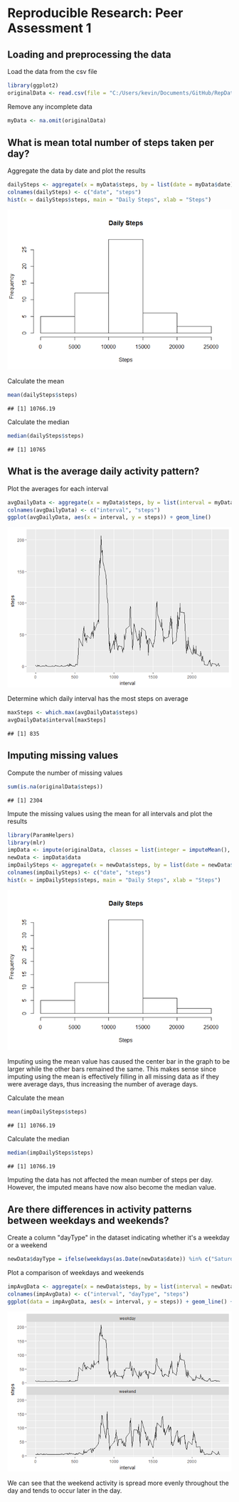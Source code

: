 # Reproducible Research: Peer Assessment 1


## Loading and preprocessing the data

Load the data from the csv file


```r
library(ggplot2)
originalData <- read.csv(file = "C:/Users/kevin/Documents/GitHub/RepData_PeerAssessment1/activity/activity.csv", header=TRUE)  
```

Remove any incomplete data


```r
myData <- na.omit(originalData)
```

## What is mean total number of steps taken per day?

Aggregate the data by date and plot the results


```r
dailySteps <- aggregate(x = myData$steps, by = list(date = myData$date), FUN = sum) 
colnames(dailySteps) <- c("date", "steps")
hist(x = dailySteps$steps, main = "Daily Steps", xlab = "Steps")
```

![](PA1_template_files/figure-html/unnamed-chunk-3-1.png)<!-- -->

Calculate the mean


```r
mean(dailySteps$steps)
```

```
## [1] 10766.19
```

Calculate the median


```r
median(dailySteps$steps)
```

```
## [1] 10765
```

## What is the average daily activity pattern?

Plot the averages for each interval

```r
avgDailyData <- aggregate(x = myData$steps, by = list(interval = myData$interval), FUN = mean)
colnames(avgDailyData) <- c("interval", "steps")
ggplot(avgDailyData, aes(x = interval, y = steps)) + geom_line()
```

![](PA1_template_files/figure-html/unnamed-chunk-6-1.png)<!-- -->
  
Determine which daily interval has the most steps on average

```r
maxSteps <- which.max(avgDailyData$steps)
avgDailyData$interval[maxSteps]
```

```
## [1] 835
```


## Imputing missing values

Compute the number of missing values


```r
sum(is.na(originalData$steps))
```

```
## [1] 2304
```

Impute the missing values using the mean for all intervals and plot the results


```r
library(ParamHelpers)
library(mlr)
impData <- impute(originalData, classes = list(integer = imputeMean(), factor = imputeMode()), dummy.classes = "integer")
newData <- impData$data
impDailySteps <- aggregate(x = newData$steps, by = list(date = newData$date), FUN = sum)
colnames(impDailySteps) <- c("date", "steps")
hist(x = impDailySteps$steps, main = "Daily Steps", xlab = "Steps")
```

![](PA1_template_files/figure-html/unnamed-chunk-9-1.png)<!-- -->

Imputing using the mean value has caused the center bar in the graph to be larger while the other bars remained the same.  This makes sense since imputing using the mean is effectively filling in all missing data as if they were average days, thus increasing the number of average days.


Calculate the mean


```r
mean(impDailySteps$steps)
```

```
## [1] 10766.19
```

Calculate the median


```r
median(impDailySteps$steps)
```

```
## [1] 10766.19
```

Imputing the data has not affected the mean number of steps per day.  However, the imputed means have now also become the median value.

## Are there differences in activity patterns between weekdays and weekends? 

Create a column "dayType" in the dataset indicating whether it's a weekday or a weekend


```r
newData$dayType = ifelse(weekdays(as.Date(newData$date)) %in% c("Saturday", "Sunday"), "weekend", "weekday")
```

Plot a comparison of weekdays and weekends


```r
impAvgData <- aggregate(x = newData$steps, by = list(interval = newData$interval, dayType = newData$dayType), FUN = mean)
colnames(impAvgData) <- c("interval", "dayType", "steps")
ggplot(data = impAvgData, aes(x = interval, y = steps)) + geom_line() + facet_wrap(~ dayType, ncol = 1)
```

![](PA1_template_files/figure-html/unnamed-chunk-13-1.png)<!-- -->

We can see that the weekend activity is spread more evenly throughout the day and tends to occur later in the day.
